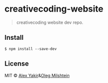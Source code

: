 # creativecoding-website 

> creativecoding website dev repo.

## Install

```
$ npm install --save-dev
```

## License

MIT © [Alex Yakir](http://alexyakir.com/)&[Oleg Milshtein](https://dribbble.com/olegmilshtein)
